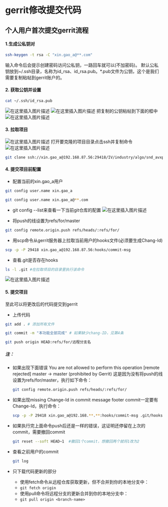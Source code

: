 # gerrit修改提交代码
## 个人用户首次提交gerrit流程

#### 1.生成公私钥对
 

```bash
ssh-keygen -t rsa -C "xin.gao_a@**.com"
```

输入命令后会提示创建密码访问公私钥，一路回车就可以(不加密码)。
默认公私钥放到~/.ssh目录，名称为id_rsa、id_rsa.pub。*.pub文件为公钥，这个是我们需要复制粘帖到gerrit账户的。
#### 2. 获取公钥并设置

```bash
cat ~/.ssh/id_rsa.pub
```
![在这里插入图片描述](https://img-blog.csdnimg.cn/direct/9337fb1c80e343c794cf8b2bdf554ea7.png)
![在这里插入图片描述](https://img-blog.csdnimg.cn/direct/28d9143ff798447a9ab06dc9b07d4bc8.png)
把复制的公钥粘帖到下面的框中
![在这里插入图片描述](https://img-blog.csdnimg.cn/direct/58363ba0fe484ef3859b2fa2002458b0.png)
#### 3. 拉取项目
![在这里插入图片描述](https://img-blog.csdnimg.cn/direct/baffc8cb600b48ad8cb11aeb6c7bf9f8.png)
打开要克隆的项目目录点击ssh并复制命令
![在这里插入图片描述](https://img-blog.csdnimg.cn/direct/ef5531486dca4dc5b4c0f3ad0c1517bf.png)

```bash
git clone ssh://xin.gao_a@192.168.87.56:29418/IV/industry/algo/snd_avxp_xray
```
#### 4. 提交项目前配置
- 配置当前的xin.gao_a用户
```bash
git config user.name xin.gao_a
```

```bash
git config user.name xin.gao_a@**.com
```

- git config --list来查看一下当前git仓库的配置
![在这里插入图片描述](https://img-blog.csdnimg.cn/direct/4f5b09983dcd41b7858e39609b2313a6.png)

- 将push的线设置为refs/for/master

```bash
git config remote.origin.push refs/heads/:refs/for/
```

- 用scp命令从gerrit服务器上拉取当前用户的hooks文件(必须要生成Chang-Id)

```bash
scp -p -P 29418 xin.gao_a@192.168.87.56:hooks/commit-msg
```

- 查看.git是否存在hooks

```bash
ls -l .git #在拉取项目的目录里执行该命令
```
![在这里插入图片描述](https://img-blog.csdnimg.cn/direct/755ddccbc8514a39a59a816fd768dae6.png)
#### 5. 提交项目
至此可以将更改后的代码提交到gerrit
- 上传代码

```bash
git add . # 添加所有文件
```

```bash
git commit -m "本功能全部完成" # 如果缺少chang-ID，见第4条
```

```bash
git push origin HEAD:refs/for/远程分支名
```
##### 注：
- 如果出现下面错误
  You are not allowed to perform this operation [remote rejected] master -> master (prohibited by Gerrit)
这是因为没有将push的线设置为refs/for/master，执行如下命令：
	```bash
	git config remote.origin.push refs/heads/:refs/for/
	```
- 如果出现missing Change-Id in commit message footer
  commit一定要有Change-Id，执行命令：
	```bash
	scp -p -P 29418 xin.gao_a@192.168.**.**:hooks/commit-msg .git/hooks/
	```
- 如果执行完上面命令push后还是一样的错误，这证明还停留在上次的commit，需要撤回commit

	```bash
	git reset --soft HEAD~1  #撤回1个commit，想撤回两个就将1改为2
	```
- 查看之前用户的commit
	```bash
	git log
	```
- 只下载代码更新的部分
  - 使用fetch命令从远程仓库获取更新，但不合并到你的本地分支中：
  - `git fetch origin`
  - 使用pull命令将远程分支的更新合并到你的本地分支中：
  - `git pull origin <branch-name>`
